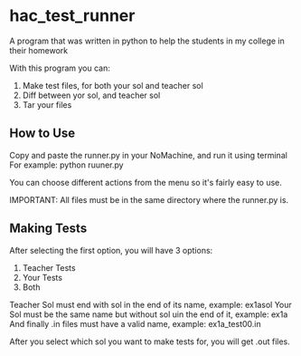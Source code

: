 # hac_test_runner
A program that was written in python to help the students in my college in their homework

With this program you can:
1. Make test files, for both your sol and teacher sol
2. Diff between yor sol, and teacher sol
3. Tar your files

## How to Use ##
Copy and paste the runner.py in your NoMachine, and run it using terminal
For example: python ruuner.py

You can choose different actions from the menu so it's fairly easy to use.

IMPORTANT: All files must be in the same directory where the runner.py is.

## Making Tests ##

After selecting the first option, you will have 3 options:
1. Teacher Tests
2. Your Tests
3. Both

Teacher Sol must end with sol in the end of its name, example: ex1asol
Your Sol must be the same name but without sol uin the end of it, example: ex1a
And finally .in files must have a valid name, example:
ex1a_test00.in

After you select which sol you want to make tests for, you will get .out files.

